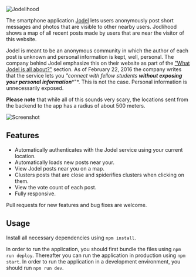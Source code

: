 ![Jodelihood](https://raw.githubusercontent.com/simonbs/jodelihood/master/logo.png)

The smartphone application [Jodel](https://jodel-app.com) lets users anonymously post short messages and photos that are visible to other nearby users. Jodlihood shows a map of all recent posts made by users that are near the visitor of this website.

Jodel is meant to be an anonymous community in which the author of each post is unknown and personal information is kept, well, personal. The company behind Jodel emphasize this on their website as part of the ["What Jodel is all about?"](https://jodel-app.com/whats-jodel/) section. As of February 22, 2016 the company writes that the service lets you *"connect with fellow students* ***without exposing your personal information****"*. This is not the case. Personal information is unnecessarily exposed.

**Please note** that while all of this sounds very scary, the locations sent from the backend to the app has a radius of about 500 meters.
  
![Screenshot](https://raw.githubusercontent.com/simonbs/jodelihood/master/screenshot.png)

## Features

- Automatically authenticates with the Jodel service using your current location.
- Automatically loads new posts near your.
- View Jodel posts near you on a map.
- Clusters posts that are close and spiderifies clusters when clicking on them.
- View the vote count of each post.
- Fully responsive.

Pull requests for new features and bug fixes are welcome.

## Usage

Install all necessary dependencies using `npm install`.

In order to run the application, you should first bundle the files using `npm run deploy`. Thereafter you can run the application in production using `npm start`. In order to run the application in a development environment, you should run `npm run dev`.
